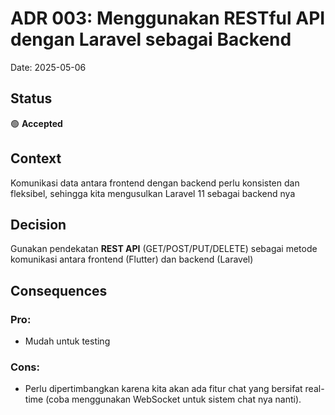 # ADR 003: Menggunakan RESTful API dengan Laravel sebagai Backend

Date: 2025-05-06

## Status

🟢 **Accepted**

## Context

Komunikasi data antara frontend dengan backend perlu konsisten dan fleksibel, sehingga kita mengusulkan Laravel 11 sebagai backend nya

## Decision

Gunakan pendekatan **REST API** (GET/POST/PUT/DELETE) sebagai metode komunikasi antara frontend (Flutter) dan backend (Laravel)

## Consequences

### Pro:
+ Mudah untuk testing
### Cons:
- Perlu dipertimbangkan karena kita akan ada fitur chat yang bersifat real-time (coba menggunakan WebSocket untuk sistem chat nya nanti).
